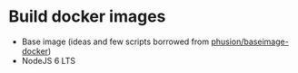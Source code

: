 # Build docker images

* Base image (ideas and few scripts borrowed from [phusion/baseimage-docker](https://github.com/phusion/baseimage-docker))
* NodeJS 6 LTS
